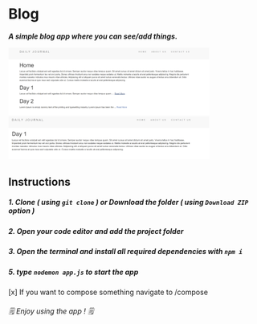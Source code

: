 # Blog
***A simple blog app where you can see/add things.*** 

<img src="images/1.png" width=400>
<img src="images/2.png" width=400>

## Instructions
##### 1. Clone ***( using `git clone` )*** or Download the folder ***( using ***`Download ZIP`*** option )*** #####
##### 2. Open your code editor and add the project folder #####
##### 3. Open the terminal and install all required dependencies with ***`npm i`*** #####
##### 5. type ***`nodemon app.js`*** to start the app #####

[x] If you want to compose something navigate to /compose

 ###### 🗒️ *Enjoy using the app !* 🗒️ ######
